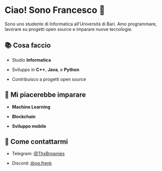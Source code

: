 # Ciao! Sono Francesco 👋  

Sono uno studente di Informatica all'Università di Bari. Amo programmare, lavorare su progetti open source e imparare nuove tecnologie.  

  

## 📚 Cosa faccio  

- Studio **Informatica**  

- Sviluppo in **C++**, **Java**, e **Python**  

- Contribuisco a progetti open source 

## 🌱 Mi piacerebbe imparare  

- **Machine Learning**  

- **Blockchain**  

- **Sviluppo mobile** 

  

 ## 💬 Come contattarmi  

- Telegram: [@ThxBrownies](http://t.me/ThxBrownies)  

- Discord: [@og.frenk](https://discord.com/users/og.frenk) 
